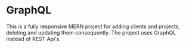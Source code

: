 # GraphQL
This is a fully responsive MERN project 
for adding clients and projects,
deleting and updating them consequently.
The project uses GraphQL instead of REST Api's.
